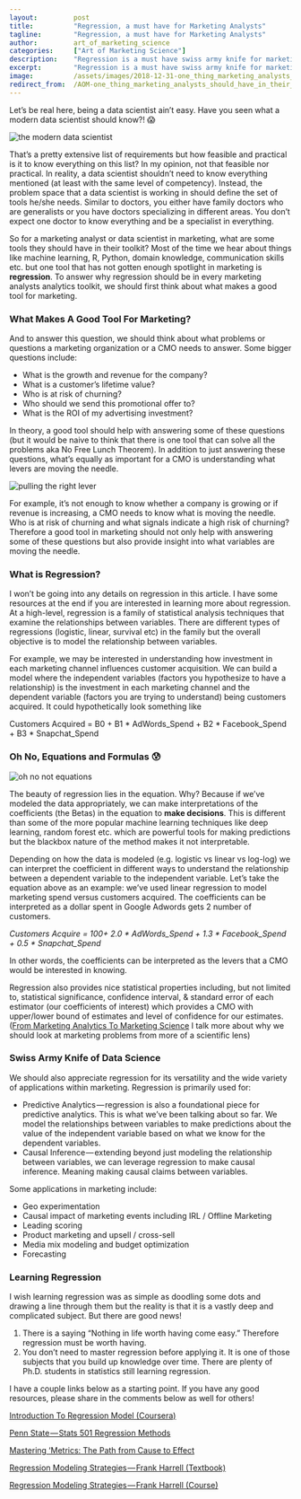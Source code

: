 ```yaml
---
layout:			post
title:			"Regression, a must have for Marketing Analysts"
tagline:		"Regression, a must have for Marketing Analysts"
author:			art_of_marketing_science
categories:		["Art of Marketing Science"]
description: 	"Regression is a must have swiss army knife for marketing analysts, with application like geo experiments and customer lifetime value models."
excerpt:		"Regression is a must have swiss army knife for marketing analysts, with application like geo experiments and customer lifetime value models."
image:			/assets/images/2018-12-31-one_thing_marketing_analysts_should_have_in_their_analytics_toolkit//toolbox.jpeg
redirect_from:	/AOM-one_thing_marketing_analysts_should_have_in_their_analytics_toolkit/
---
```


Let’s be real here, being a data scientist ain’t easy. Have you seen what a modern data scientist should know?! 😱

![the modern data scientist](/assets/images/2018-12-31-one_thing_marketing_analysts_should_have_in_their_analytics_toolkit//modern_data_scientist.png "the modern data scientist")

That’s a pretty extensive list of requirements but how feasible and practical is it to know everything on this list? In my opinion, not that feasible nor practical. In reality, a data scientist shouldn’t need to know everything mentioned (at least with the same level of competency). Instead, the problem space that a data scientist is working in should define the set of tools he/she needs. Similar to doctors, you either have family doctors who are generalists or you have doctors specializing in different areas. You don’t expect one doctor to know everything and be a specialist in everything.


So for a marketing analyst or data scientist in marketing, what are some tools they should have in their toolkit? Most of the time we hear about things like machine learning, R, Python, domain knowledge, communication skills etc. but one tool that has not gotten enough spotlight in marketing is **regression**. To answer why regression should be in every marketing analysts analytics toolkit, we should first think about what makes a good tool for marketing.

### What Makes A Good Tool For Marketing?

And to answer this question, we should think about what problems or questions a marketing organization or a CMO needs to answer. Some bigger questions include:

- What is the growth and revenue for the company?
- What is a customer’s lifetime value?
- Who is at risk of churning?
- Who should we send this promotional offer to?
- What is the ROI of my advertising investment?

In theory, a good tool should help with answering some of these questions (but it would be naive to think that there is one tool that can solve all the problems aka No Free Lunch Theorem). In addition to just answering these questions, what’s equally as important for a CMO is understanding what levers are moving the needle.

![pulling the right lever](/assets/images/2018-12-31-one_thing_marketing_analysts_should_have_in_their_analytics_toolkit//levers.gif "pulling the right lever")

For example, it’s not enough to know whether a company is growing or if revenue is increasing, a CMO needs to know what is moving the needle. Who is at risk of churning and what signals indicate a high risk of churning? Therefore a good tool in marketing should not only help with answering some of these questions but also provide insight into what variables are moving the needle.

### What is Regression?
I won’t be going into any details on regression in this article. I have some resources at the end if you are interested in learning more about regression. At a high-level, regression is a family of statistical analysis techniques that examine the relationships between variables. There are different types of regressions (logistic, linear, survival etc) in the family but the overall objective is to model the relationship between variables.

For example, we may be interested in understanding how investment in each marketing channel influences customer acquisition. We can build a model where the independent variables (factors you hypothesize to have a relationship) is the investment in each marketing channel and the dependent variable (factors you are trying to understand) being customers acquired. It could hypothetically look something like

Customers Acquired = B0 + B1 * AdWords_Spend + B2 * Facebook_Spend + B3 * Snapchat_Spend

### Oh No, Equations and Formulas 😰

![oh no not equations](/assets/images/2018-12-31-one_thing_marketing_analysts_should_have_in_their_analytics_toolkit//oh_no.gif "oh no not equations")

The beauty of regression lies in the equation. Why? Because if we’ve modeled the data appropriately, we can make interpretations of the coefficients (the Betas) in the equation to **make decisions**. This is different than some of the more popular machine learning techniques like deep learning, random forest etc. which are powerful tools for making predictions but the blackbox nature of the method makes it not interpretable.

Depending on how the data is modeled (e.g. logistic vs linear vs log-log) we can interpret the coefficient in different ways to understand the relationship between a dependent variable to the independent variable. Let’s take the equation above as an example: we’ve used linear regression to model marketing spend versus customers acquired. The coefficients can be interpreted as a dollar spent in Google Adwords gets 2 number of customers.

_Customers Acquire = 100+ 2.0 * AdWords_Spend + 1.3 * Facebook_Spend + 0.5 * Snapchat_Spend_

In other words, the coefficients can be interpreted as the levers that a CMO would be interested in knowing.

Regression also provides nice statistical properties including, but not limited to, statistical significance, confidence interval, & standard error of each estimator (our coefficients of interest) which provides a CMO with upper/lower bound of estimates and level of confidence for our estimates. ([From Marketing Analytics To Marketing Science](/from-marketing-analytics-to-marketing-science/) I talk more about why we should look at marketing problems from more of a scientific lens)

### Swiss Army Knife of Data Science

We should also appreciate regression for its versatility and the wide variety of applications within marketing. Regression is primarily used for:

- Predictive Analytics — regression is also a foundational piece for predictive analytics. This is what we’ve been talking about so far. We model the relationships between variables to make predictions about the value of the independent variable based on what we know for the dependent variables.
- Causal Inference — extending beyond just modeling the relationship between variables, we can leverage regression to make causal inference. Meaning making causal claims between variables.

Some applications in marketing include:

- Geo experimentation
- Causal impact of marketing events including IRL / Offline Marketing
- Leading scoring
- Product marketing and upsell / cross-sell
- Media mix modeling and budget optimization
- Forecasting

### Learning Regression

I wish learning regression was as simple as doodling some dots and drawing a line through them but the reality is that it is a vastly deep and complicated subject. But there are good news!

1. There is a saying “Nothing in life worth having come easy.” Therefore regression must be worth having.
2. You don’t need to master regression before applying it. It is one of those subjects that you build up knowledge over time. There are plenty of Ph.D. students in statistics still learning regression.

I have a couple links below as a starting point. If you have any good resources, please share in the comments below as well for others!

[Introduction To Regression Model (Coursera)](https://www.coursera.org/lecture/wharton-quantitative-modeling/4-1-introduction-to-regression-model-DEymf)

[Penn State — Stats 501 Regression Methods](https://newonlinecourses.science.psu.edu/stat501/node/250/)

[Mastering ‘Metrics: The Path from Cause to Effect](https://www.amazon.com/Mastering-Metrics-Path-Cause-Effect/dp/0691152845)

[Regression Modeling Strategies — Frank Harrell (Textbook)](https://www.amazon.ca/Regression-Modeling-Strategies-Applications-Logistic/dp/0387952322)

[Regression Modeling Strategies — Frank Harrell (Course)](https://artofmarketingscience.github.io/DS-regression_modelling_strategies/)
